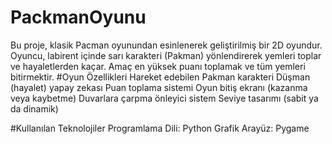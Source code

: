 # PackmanOyunu
Bu proje, klasik Pacman oyunundan esinlenerek geliştirilmiş bir 2D oyundur. Oyuncu, labirent içinde sarı karakteri (Pakman) yönlendirerek yemleri toplar ve hayaletlerden kaçar. Amaç en yüksek puanı toplamak ve tüm yemleri bitirmektir.
#Oyun Özellikleri
Hareket edebilen Pakman karakteri
Düşman (hayalet) yapay zekası
Puan toplama sistemi
Oyun bitiş ekranı (kazanma veya kaybetme)
Duvarlara çarpma önleyici sistem
Seviye tasarımı (sabit ya da dinamik)

#Kullanılan Teknolojiler
Programlama Dili: Python
Grafik Arayüz: Pygame
